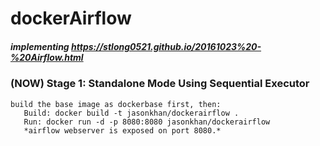 # dockerAirflow
##### *implementing https://stlong0521.github.io/20161023%20-%20Airflow.html*
### (NOW) Stage 1: Standalone Mode Using Sequential Executor
	build the base image as dockerbase first, then:
       Build: docker build -t jasonkhan/dockerairflow .
       Run: docker run -d -p 8080:8080 jasonkhan/dockerairflow
       *airflow webserver is exposed on port 8080.*
